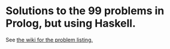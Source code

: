 # Solutions to the 99 problems in Prolog, but using Haskell.

See [the wiki for the problem listing.](https://wiki.haskell.org/H-99:_Ninety-Nine_Haskell_Problems)
